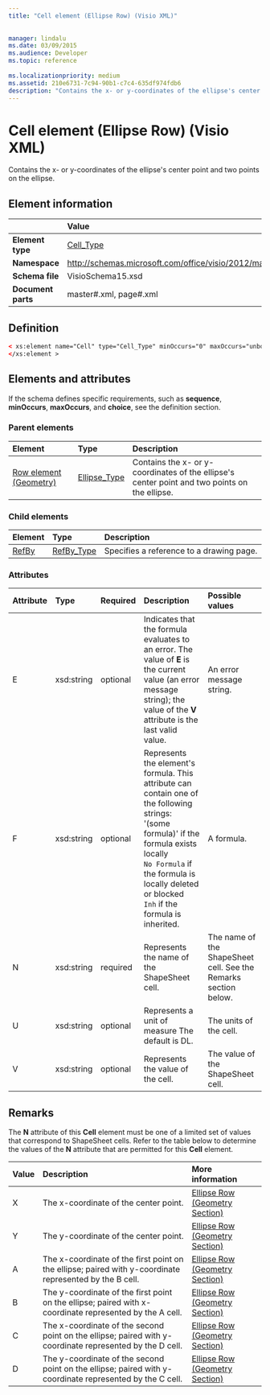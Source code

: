 ```yaml
---
title: "Cell element (Ellipse Row) (Visio XML)"
 
 
manager: lindalu
ms.date: 03/09/2015
ms.audience: Developer
ms.topic: reference
 
ms.localizationpriority: medium
ms.assetid: 210e6731-7c94-90b1-c7c4-635df974fdb6
description: "Contains the x- or y-coordinates of the ellipse's center point and two points on the ellipse."
---
```


# Cell element (Ellipse Row) (Visio XML)

Contains the x- or y-coordinates of the ellipse's center point and two points on the ellipse.
  
## Element information

||Value |
|:-----|:-----|
|**Element type** <br/> |[Cell_Type](cell_type-complextypevisio-xml.md) <br/> |
|**Namespace** <br/> |http://schemas.microsoft.com/office/visio/2012/main  <br/> |
|**Schema file** <br/> |VisioSchema15.xsd  <br/> |
|**Document parts** <br/> |master#.xml, page#.xml  <br/> |
   
## Definition

```XML
< xs:element name="Cell" type="Cell_Type" minOccurs="0" maxOccurs="unbounded" >
</xs:element >
```

## Elements and attributes

If the schema defines specific requirements, such as **sequence**, **minOccurs**, **maxOccurs**, and **choice**, see the definition section. 
  
### Parent elements

|**Element**|**Type**|**Description**|
|:-----|:-----|:-----|
|[Row element (Geometry)](row-element-geometry-sectionvisio-xml.md) <br/> |[Ellipse_Type](ellipse_type-complextypevisio-xml.md) <br/> |Contains the x- or y-coordinates of the ellipse's center point and two points on the ellipse. |
   
### Child elements

|**Element**|**Type**|**Description**|
|:-----|:-----|:-----|
|[RefBy](refby-element-cell_type-complextypevisio-xml.md) <br/> |[RefBy_Type](refby_type-complextypevisio-xml.md) <br/> |Specifies a reference to a drawing page. |
   
### Attributes

|**Attribute**|**Type**|**Required**|**Description**|**Possible values**|
|:-----|:-----|:-----|:-----|:-----|
|E  <br/> |xsd:string  <br/> |optional  <br/> |Indicates that the formula evaluates to an error. The value of **E** is the current value (an error message string); the value of the **V** attribute is the last valid value. |An error message string. |
|F  <br/> |xsd:string  <br/> |optional  <br/> | Represents the element's formula. This attribute can contain one of the following strings:  <br/>  '(some formula)' if the formula exists locally  <br/> `No Formula` if the formula is locally deleted or blocked  <br/> `Inh` if the formula is inherited. |A formula. |
|N  <br/> |xsd:string  <br/> |required  <br/> |Represents the name of the ShapeSheet cell. |The name of the ShapeSheet cell. See the Remarks section below. |
|U  <br/> |xsd:string  <br/> |optional  <br/> |Represents a unit of measure The default is DL. |The units of the cell. |
|V  <br/> |xsd:string  <br/> |optional  <br/> |Represents the value of the cell. |The value of the ShapeSheet cell. |
   
## Remarks

The **N** attribute of this **Cell** element must be one of a limited set of values that correspond to ShapeSheet cells. Refer to the table below to determine the values of the **N** attribute that are permitted for this **Cell** element. 
  
|**Value**|**Description**|**More information**|
|:-----|:-----|:-----|
|X  <br/> |The x-coordinate of the center point. |[Ellipse Row (Geometry Section)](ellipse-row-geometry-section.md) <br/> |
|Y  <br/> |The y-coordinate of the center point. |[Ellipse Row (Geometry Section)](ellipse-row-geometry-section.md) <br/> |
|A  <br/> |The x-coordinate of the first point on the ellipse; paired with y-coordinate represented by the B cell. |[Ellipse Row (Geometry Section)](ellipse-row-geometry-section.md) <br/> |
|B  <br/> |The y-coordinate of the first point on the ellipse; paired with x-coordinate represented by the A cell. |[Ellipse Row (Geometry Section)](ellipse-row-geometry-section.md) <br/> |
|C  <br/> |The x-coordinate of the second point on the ellipse; paired with y-coordinate represented by the D cell. |[Ellipse Row (Geometry Section)](ellipse-row-geometry-section.md) <br/> |
|D  <br/> |The y-coordinate of the second point on the ellipse; paired with y-coordinate represented by the C cell. |[Ellipse Row (Geometry Section)](ellipse-row-geometry-section.md) <br/> |
   

